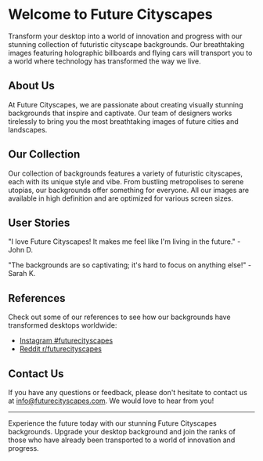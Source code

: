<!--font:Orbitron-->

# Welcome to Future Cityscapes

Transform your desktop into a world of innovation and progress with our stunning collection of futuristic cityscape backgrounds. Our breathtaking images featuring holographic billboards and flying cars will transport you to a world where technology has transformed the way we live.

## About Us

At Future Cityscapes, we are passionate about creating visually stunning backgrounds that inspire and captivate. Our team of designers works tirelessly to bring you the most breathtaking images of future cities and landscapes.

## Our Collection

Our collection of backgrounds features a variety of futuristic cityscapes, each with its unique style and vibe. From bustling metropolises to serene utopias, our backgrounds offer something for everyone. All our images are available in high definition and are optimized for various screen sizes.

## User Stories

"I love Future Cityscapes! It makes me feel like I'm living in the future." - John D.

"The backgrounds are so captivating; it's hard to focus on anything else!" - Sarah K.

## References

Check out some of our references to see how our backgrounds have transformed desktops worldwide:

- [Instagram #futurecityscapes](#insta)
- [Reddit r/futurecityscapes](#reddit)

## Contact Us

If you have any questions or feedback, please don't hesitate to contact us at info@futurecityscapes.com. We would love to hear from you!

---

Experience the future today with our stunning Future Cityscapes backgrounds. Upgrade your desktop background and join the ranks of those who have already been transported to a world of innovation and progress.

<!--

Write me content for website with wallpaper which alt text is:

"A futuristic cityscape with holographic billboards and flying cars"

The name/title of the page should not be 1:1 copy of the alt text but rather a real content of the website which is using this wallpaper.

- Use markdown format 
- Start with heading
- Heading should be short and concise
- The content should look like a real website 
- The website should not be about the wallpaper, wallpaper is just a related background
- Heading should be contain work "wallpaper" or "background"
- Include real sections like references, contact, user stories, etc. use things relevant to the page purpose.
- Feel free to use structure like headings, bullets, numbering, blockquotes, paragraphs, horizontal lines, etc.
- You can use formatting like bold or _italic_
- You can include UTF-8 emojis
- Links should be only #hash anchors (and you can refer to the document itself)
- Do not include images


---


# Welcome to Future Cityscape Wallpaper

Transform your desktop into a futuristic world with our stunning wallpaper featuring a cityscape filled with holographic billboards and flying cars. Our wallpaper will transport you to a world of innovation and progress, where technology has transformed the way we live.

## About Us

At Future Cityscape Wallpaper, we are passionate about creating visually stunning backgrounds that inspire and captivate. Our team of designers works tirelessly to bring you the most breathtaking images of future cities and landscapes.

## Our Collection

Our collection of wallpapers features a variety of futuristic cityscapes, each with its unique style and vibe. From bustling metropolises to serene utopias, our wallpapers offer something for everyone. All our wallpapers are available in high definition and are optimized for various screen sizes.

## User Stories

"I love the Future Cityscape Wallpaper! It makes me feel like I'm living in the future." - John D.

"The wallpaper is so captivating; it's hard to focus on anything else!" - Sarah K.

## References

Check out some of our references to see how our wallpapers have transformed desktops worldwide:

- [Instagram #futurecityscapewallpaper](#insta)
- [Reddit r/futurecityscapewallpaper](#reddit)

## Contact Us

If you have any questions or feedback, please don't hesitate to contact us at info@futurecityscapewallpaper.com. We would love to hear from you!

---

Experience the future today with our stunning Future Cityscape Wallpaper. Upgrade your desktop background and join the ranks of those who have already been transported to a world of innovation and progress.


---


Heading should not include word "wallpaper". The website should not be about the wallpaper itself, wallpaper is just a related background, rewrite whole content.


---


# Welcome to Future Cityscapes

Transform your desktop into a world of innovation and progress with our stunning collection of futuristic cityscape backgrounds. Our breathtaking images featuring holographic billboards and flying cars will transport you to a world where technology has transformed the way we live.

## About Us

At Future Cityscapes, we are passionate about creating visually stunning backgrounds that inspire and captivate. Our team of designers works tirelessly to bring you the most breathtaking images of future cities and landscapes.

## Our Collection

Our collection of backgrounds features a variety of futuristic cityscapes, each with its unique style and vibe. From bustling metropolises to serene utopias, our backgrounds offer something for everyone. All our images are available in high definition and are optimized for various screen sizes.

## User Stories

"I love Future Cityscapes! It makes me feel like I'm living in the future." - John D.

"The backgrounds are so captivating; it's hard to focus on anything else!" - Sarah K.

## References

Check out some of our references to see how our backgrounds have transformed desktops worldwide:

- [Instagram #futurecityscapes](#insta)
- [Reddit r/futurecityscapes](#reddit)

## Contact Us

If you have any questions or feedback, please don't hesitate to contact us at info@futurecityscapes.com. We would love to hear from you!

---

Experience the future today with our stunning Future Cityscapes backgrounds. Upgrade your desktop background and join the ranks of those who have already been transported to a world of innovation and progress.

-->
